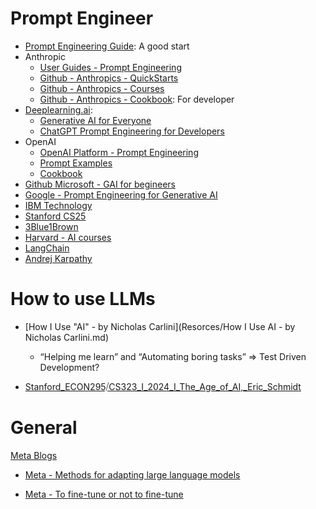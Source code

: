 

# **Prompt Engineer**

- [Prompt Engineering Guide](https://www.promptingguide.ai/): A good start
- Anthropic
  - [User Guides - Prompt Engineering](https://docs.anthropic.com/en/docs/build-with-claude/prompt-engineering/overview)
  - [Github - Anthropics - QuickStarts](https://github.com/anthropics/anthropic-quickstarts)
  - [Github - Anthropics - Courses](https://github.com/anthropics/courses)
  - [Github - Anthropics - Cookbook](https://github.com/anthropics/anthropic-cookbook): For developer
- [Deeplearning.ai](https://www.deeplearning.ai/): 
  - [Generative AI for Everyone](https://www.deeplearning.ai/courses/generative-ai-for-everyone/)
  - [ChatGPT Prompt Engineering for Developers](https://www.deeplearning.ai/short-courses/chatgpt-prompt-engineering-for-developers/)
- OpenAI
  - [OpenAI Platform - Prompt Engineering](https://platform.openai.com/docs/guides/prompt-engineering)
  - [Prompt Examples](https://platform.openai.com/docs/examples)
  - [Cookbook](https://cookbook.openai.com/)
- [Github Microsoft - GAI for begineers](https://github.com/microsoft/generative-ai-for-beginners/)
- [Google - Prompt Engineering for Generative AI](https://developers.google.com/machine-learning/resources/prompt-eng)
- [IBM Technology](https://www.youtube.com/@IBMTechnology)
- [Stanford CS25](https://www.youtube.com/watch?v=P127jhj-8-Y&list=PLoROMvodv4rNiJRchCzutFw5ItR_Z27CM)
- [3Blue1Brown](https://www.youtube.com/@3blue1brown)
- [Harvard - AI courses](https://pll.harvard.edu/subject/artificial-intelligence)
- [LangChain](https://www.youtube.com/@LangChain)
- [Andrej Karpathy](https://www.youtube.com/@AndrejKarpathy)

# How to use LLMs

- [How I Use "AI" - by Nicholas Carlini](Resorces/How I Use AI - by Nicholas Carlini.md)
  - “Helping me learn” and “Automating boring tasks” => Test Driven Development? 

- [Stanford_ECON295⧸CS323_I_2024_I_The_Age_of_AI,_Eric_Schmidt](Resources/Stanford_ECON295⧸CS323_I_2024_I_The_Age_of_AI,_Eric_Schmidt.txt)



# General

[Meta Blogs](Meta_blogs.md)

- [Meta - Methods for adapting large language models](https://ai.meta.com/blog/adapting-large-language-models-llms/)

- [Meta - To fine-tune or not to fine-tune](https://ai.meta.com/blog/when-to-fine-tune-llms-vs-other-techniques/)
